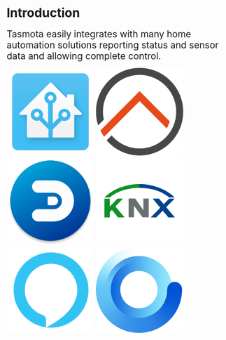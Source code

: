 # Introduction
<div style="font-size:150%;">
Tasmota easily integrates with many home automation solutions reporting status and sensor data and allowing complete control.
</div>



<p></p>

[![HomeAssistant](_media/logo/home-assistant.png)](Home-Assistant.md) 
[![openHAB](_media/logo/openhab.png)](openHAB.md) 
[![Domoticz](_media/logo/domoticz.png)](Domoticz.md) 
[![KNX](_media/logo/knx.png)](KNX.md)
[![Alexa](_media/logo/alexa.png)](Alexa.md)
[![Gladys Assistant](_media/logo/gladys.png)](GladysAssistant.md)
